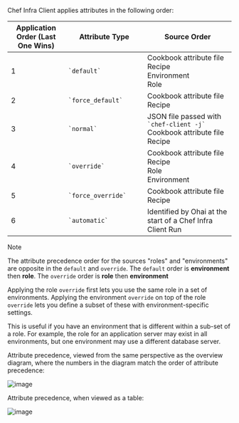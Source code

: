 Chef Infra Client applies attributes in the following
order:

<table>
<colgroup>
<col style="width: 15%" />
<col style="width: 20%" />
<col style="width: 30%" />

</colgroup>
<thead>
  <tr>
    <th>Application Order (Last One Wins)</th>
    <th>Attribute Type</th>
    <th>Source Order</th>
  </tr>
</thead>
<tbody>
  <tr>
    <td>1</td>
    <td><code>`default`</code></td>
    <td>Cookbook attribute file<br>Recipe<br>Environment<br>Role</td>
  </tr>
  <tr>
    <td>2</td>
    <td><code>`force_default`</code></td>
    <td>Cookbook attribute file<br>Recipe</td>
  </tr>
  <tr>
    <td>3</td>
    <td><code>`normal`</code></td>
    <td>JSON file passed with <code>`chef-client -j`</code><br>Cookbook attribute file<br>Recipe</td>
  </tr>
  <tr>
    <td>4</td>
    <td><code>`override`</code></td>
    <td>Cookbook attribute file<br>Recipe<br>Role<br>Environment</td>
  </tr>
  <tr>
    <td>5</td>
    <td><code>`force_override`</code></td>
    <td>Cookbook attribute file<br>Recipe</td>
  </tr>
  <tr>
    <td>6</td>
    <td><code>`automatic`</code></td>
    <td>Identified by Ohai at the start of a Chef Infra Client Run</td>
  </tr>
</tbody>
</table>

<div class="admonition-note">

<p class="admonition-note-title">Note</p>

<div class="admonition-note-text">

The attribute precedence order for the sources "roles" and "environments" are opposite in the `default` and `override`. The `default` order is **environment** then **role**. The `override` order is **role** then **environment**

Applying the role `override` first lets you use the same role in a set of environments.
Applying the environment `override` on top of the role `override` lets you define a subset of these with environment-specific settings.

This is useful if you have an environment that is different within a sub-set of a role. For example, the role for an application server may exist in all environments, but one environment may use a different database server.
</div>

</div>

Attribute precedence, viewed from the same perspective as the overview
diagram, where the numbers in the diagram match the order of attribute
precedence:

![image](/images/overview_chef_attributes_precedence.png)

Attribute precedence, when viewed as a table:

![image](/images/overview_chef_attributes_table.png)
